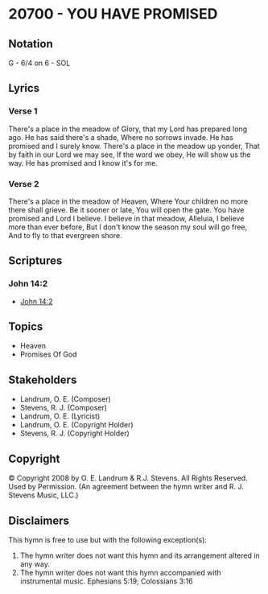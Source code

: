 # 20700 - YOU HAVE PROMISED

## Notation

G - 6/4 on 6 - SOL

## Lyrics

### Verse 1

There's a place in the meadow of Glory, that my Lord has prepared long ago. He has said there's a shade, Where no sorrows invade. He has promised and I surely know. There's a place in the meadow up yonder, That by faith in our Lord we may see, If the word we obey, He will show us the way. He has promised and I know it's for me.

### Verse 2

There's a place in the meadow of Heaven, Where Your children no more there shall grieve. Be it sooner or late, You will open the gate. You have promised and Lord I believe. I believe in that meadow, Alleluia, I believe more than ever before, But I don't know the season my soul will go free, And to fly to that evergreen shore.


## Scriptures

### John 14:2

- [John 14:2](https://www.biblegateway.com/passage/?search=John%2014%3A2)


## Topics

- Heaven
- Promises Of God

## Stakeholders

- Landrum, O. E. (Composer)
- Stevens, R. J. (Composer)
- Landrum, O. E. (Lyricist)
- Landrum, O. E. (Copyright Holder)
- Stevens, R. J. (Copyright Holder)

## Copyright

© Copyright 2008 by O. E. Landrum & R.J. Stevens. All Rights Reserved. Used by Permission.
(An agreement between the hymn writer and R. J. Stevens Music, LLC.)

## Disclaimers

This hymn is free to use but with the following exception(s):
1. The hymn writer does not want this hymn and its arrangement altered in any way.
2. The hymn writer does not want this hymn accompanied with instrumental music.
Ephesians 5:19; Colossians 3:16

